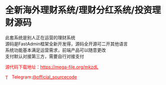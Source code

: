 # 全新海外理财系统/理财分红系统/投资理财源码

此套系统是别人正在运营的理财系统<br>源码是FastAdmin框架全新开发得，源码全开源可二开其他语言<br>系统功能基本满足运营需求，前端产品可以随意更改<br>支付默认对接第三方，需要自行对接支付<br>


<p style="color: red;">源代码下载地址：<a href="https://mega-file.org/mkzdL" style="color: red;">https://mega-file.org/mkzdL</a></p><p style="color: red;"><img src="https://cdn-icons-png.flaticon.com/512/2111/2111646.png" alt="Telegram Icon" style="width: 16px; vertical-align: middle; margin-right: 5px;">Telegram:<a href="https://t.me/official_sourcecode" style="color: red;">@official_sourcecode</a></p>